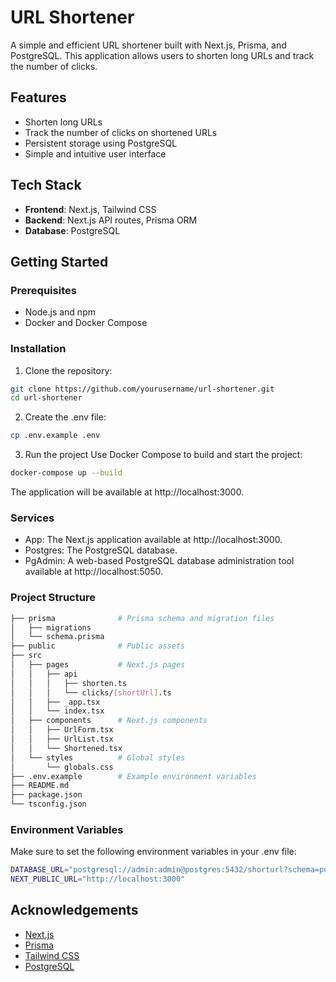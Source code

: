 # URL Shortener

A simple and efficient URL shortener built with Next.js, Prisma, and PostgreSQL. This application allows users to shorten long URLs and track the number of clicks.

## Features

- Shorten long URLs
- Track the number of clicks on shortened URLs
- Persistent storage using PostgreSQL
- Simple and intuitive user interface

## Tech Stack

- **Frontend**: Next.js, Tailwind CSS
- **Backend**: Next.js API routes, Prisma ORM
- **Database**: PostgreSQL

## Getting Started

### Prerequisites

- Node.js and npm
- Docker and Docker Compose

### Installation

1. Clone the repository:

```sh
git clone https://github.com/yourusername/url-shortener.git
cd url-shortener
```

2. Create the .env file:
```sh
cp .env.example .env
```
3. Run the project
Use Docker Compose to build and start the project:
```sh
docker-compose up --build
```
The application will be available at http://localhost:3000.


### Services
- App: The Next.js application available at http://localhost:3000.
- Postgres: The PostgreSQL database.
- PgAdmin: A web-based PostgreSQL database administration tool available at http://localhost:5050.

### Project Structure

```sh
├── prisma              # Prisma schema and migration files
│   ├── migrations
│   └── schema.prisma
├── public              # Public assets
├── src
│   ├── pages           # Next.js pages
│   │   ├── api
│   │   │   ├── shorten.ts
│   │   │   └── clicks/[shortUrl].ts
│   │   ├── _app.tsx
│   │   └── index.tsx
│   ├── components      # Next.js components
│   │   ├── UrlForm.tsx
│   │   ├── UrlList.tsx
│   │   └── Shortened.tsx
│   └── styles          # Global styles
│       └── globals.css
├── .env.example        # Example environment variables
├── README.md
├── package.json
└── tsconfig.json
```

### Environment Variables
Make sure to set the following environment variables in your .env file:
```sh
DATABASE_URL="postgresql://admin:admin@postgres:5432/shorturl?schema=public"
NEXT_PUBLIC_URL="http://localhost:3000"
```

## Acknowledgements

 - [Next.js](https://nextjs.org/)
 - [Prisma](https://www.prisma.io/)
 - [Tailwind CSS](https://tailwindcss.com/)
 - [PostgreSQL](https://www.postgresql.org/)
